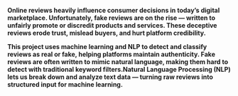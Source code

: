 **Online reviews heavily influence consumer decisions in today’s digital marketplace. Unfortunately, fake reviews are on the rise — written to unfairly promote or discredit products and services. These deceptive reviews erode trust, mislead buyers, and hurt platform credibility.**

**This project uses machine learning and NLP to detect and classify reviews as real or fake, helping platforms maintain authenticity. Fake reviews are often written to mimic natural language, making them hard to detect with traditional keyword filters.Natural Language Processing (NLP) lets us break down and analyze text data — turning raw reviews into structured input for machine learning.**

